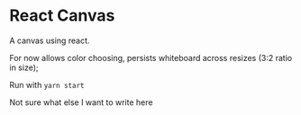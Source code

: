 # React Canvas

A canvas using react.

For now allows color choosing, persists whiteboard across resizes (3:2 ratio in size);

Run with `yarn start`

Not sure what else I want to write here
